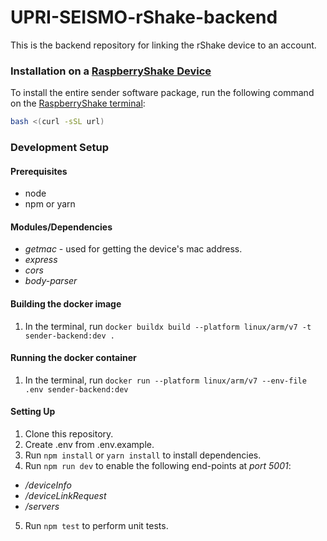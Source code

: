# UPRI-SEISMO-rShake-backend
This is the backend repository for linking the rShake device to an account.

### Installation on a [RaspberryShake Device](https://shop.raspberryshake.org/)
To install the entire sender software package, run the following command on the [RaspberryShake terminal](https://manual.raspberryshake.org/ssh.html):
```bash
bash <(curl -sSL url)
```

### Development Setup
#### Prerequisites
* node
* npm or yarn

#### Modules/Dependencies
* *getmac*          - used for getting the device's mac address.
* *express*         
* *cors*              
* *body-parser*     

#### Building the docker image
1. In the terminal, run `docker buildx build --platform linux/arm/v7 -t sender-backend:dev .`

#### Running the docker container
1. In the terminal, run `docker run --platform linux/arm/v7 --env-file .env sender-backend:dev`

#### Setting Up
1. Clone this repository.
2. Create .env from .env.example.
3. Run `npm install` or `yarn install` to install dependencies.
4. Run `npm run dev` to enable the following end-points at *port 5001*:
* */deviceInfo*         
* */deviceLinkRequest*  
* */servers*            
5. Run `npm test` to perform unit tests.
